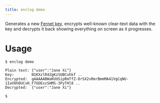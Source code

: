 ```yaml
---
title: enclog demo
---
```


Generates a new
[Fernet key](https://cryptography.io/en/latest/fernet/),
encrypts well-known clear-text data with the key and decrypts it back
showing everything on screen as it progresses.

Usage
=====

    $ enclog demo

    Plain text: {"user":"Jane Xi"}
    Key:        N1KXzlR4ZgKzSUBCohkf ..
    Encrypted:  gAAAAABWaKUUSipRmTfZ-OrSX2vRmrBmmMA41VgCqNU-1IaV6hDUCvH_F7GDExzSHMS-3PyTHl8 ..
    Decrypted:  {"user":"Jane Xi"}

    $
